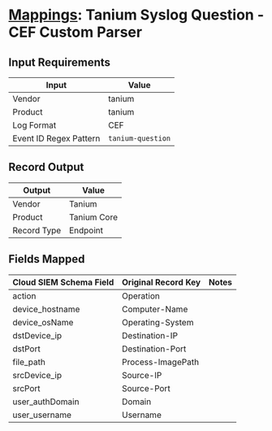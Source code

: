 # [Mappings](README.md): Tanium Syslog Question - CEF Custom Parser

## Input Requirements

|Input|Value|
|-----|-----|
|Vendor|tanium|
|Product|tanium|
|Log Format|CEF|
|Event ID Regex Pattern|`tanium-question`|

## Record Output

|Output|Value|
|------|-----|
|Vendor|Tanium|
|Product|Tanium Core|
|Record Type|Endpoint|

## Fields Mapped

|Cloud SIEM Schema Field|Original Record Key|Notes|
|-----------------------|-------------------|-----|
|action|Operation||
|device_hostname|Computer-Name||
|device_osName|Operating-System||
|dstDevice_ip|Destination-IP||
|dstPort|Destination-Port||
|file_path|Process-ImagePath||
|srcDevice_ip|Source-IP||
|srcPort|Source-Port||
|user_authDomain|Domain||
|user_username|Username||

